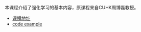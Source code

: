 本课程介绍了强化学习的基本内容，原课程来自CUHK周博磊教授。
* [课程地址](https://github.com/zhoubolei/introRL)
* [code example](https://github.com/cuhkrlcourse/RLexample)